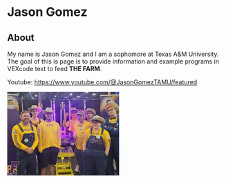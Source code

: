 # Jason Gomez

## About
My name is Jason Gomez and I am a sophomore at Texas A&M University. The goal of this is page
is to provide information and example programs in VEXcode text to feed **THE FARM**.

Youtube: https://www.youtube.com/@JasonGomezTAMU/featured

![OG Farmers](https://github.com/jasondgo/jasondgo/blob/main/farmRobotics.jpg)
